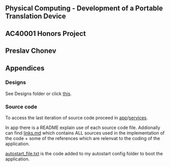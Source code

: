 ## Physical Computing - Development of a Portable Translation Device
## AC40001 Honors Project
## Preslav Chonev

## Appendices

### Designs
See Designs folder or click [this](https://github.com/TruthgamiPC/HonorsProject/tree/main/Designs).

### Source code
To access the last iteration of source code proceed in [app](https://github.com/TruthgamiPC/HonorsProject/tree/main/app)/[services](https://github.com/TruthgamiPC/HonorsProject/tree/main/app/services).

In app there is a README explain use of each source code file.
Addionally can find [links.md](https://github.com/TruthgamiPC/HonorsProject/blob/main/app/links.md) which contains ALL sources used in the implementation of the code + some of the references which are relenvat to the coding of the application.

[autostart_file.txt](https://github.com/TruthgamiPC/HonorsProject/blob/main/app/autostart_file.txt) is the code added to my autostart config folder to boot the application.